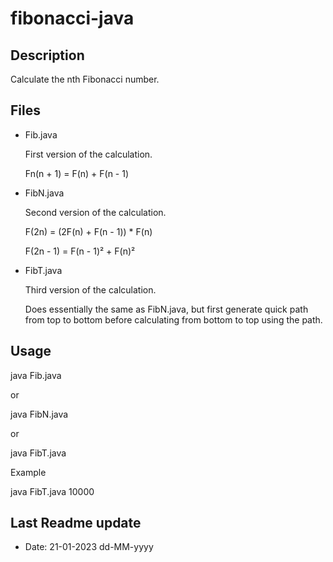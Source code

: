 # fibonacci-java

## Description

Calculate the nth Fibonacci number.

## Files

- Fib.java
  
  First version of the calculation.

  Fn(n + 1) = F(n) + F(n - 1)

- FibN.java

  Second version of the calculation.

  F(2n) = (2F(n) + F(n - 1)) * F(n)

  F(2n - 1) = F(n - 1)² + F(n)²

- FibT.java

  Third version of the calculation.

  Does essentially the same as FibN.java,
  but first generate quick path from top to bottom
  before calculating from bottom to top using the path.

## Usage

java Fib.java <n>

or

java FibN.java <n>

or

java FibT.java <n>

Example

java FibT.java 10000

## Last Readme update

- Date: 21-01-2023 dd-MM-yyyy
